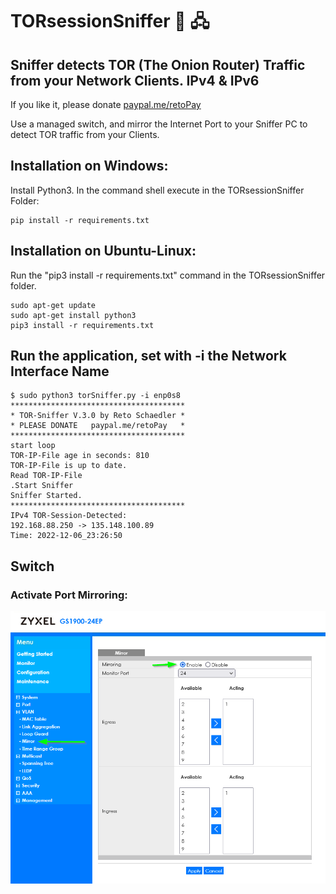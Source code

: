 # TORsessionSniffer :onion: 🖧
## Sniffer detects TOR (The Onion Router) Traffic from your Network Clients. IPv4 &amp; IPv6

If you like it, please donate [paypal.me/retoPay](https://paypal.me/retoPay)

Use a managed switch, and mirror the Internet Port to your Sniffer PC to detect TOR traffic from your Clients.
## Installation on Windows:
Install Python3.
In the command shell execute in the TORsessionSniffer Folder: 
```
pip install -r requirements.txt
```
## Installation on Ubuntu-Linux:
Run the "pip3 install -r requirements.txt" command in the TORsessionSniffer folder.
```
sudo apt-get update
sudo apt-get install python3
pip3 install -r requirements.txt
```
## Run the application, set with -i the Network Interface Name
```
$ sudo python3 torSniffer.py -i enp0s8
***************************************
* TOR-Sniffer V.3.0 by Reto Schaedler *
* PLEASE DONATE   paypal.me/retoPay   *
***************************************
start loop
TOR-IP-File age in seconds: 810
TOR-IP-File is up to date.
Read TOR-IP-File
.Start Sniffer
Sniffer Started.
***************************************
IPv4 TOR-Session-Detected:
192.168.88.250 -> 135.148.100.89
Time: 2022-12-06_23:26:50

```
## Switch
### Activate Port Mirroring:
![Port Mirroring](https://github.com/RetoSchaedler/TORsessionSniffer/blob/main/PortMirrorSwitchExample.png)
